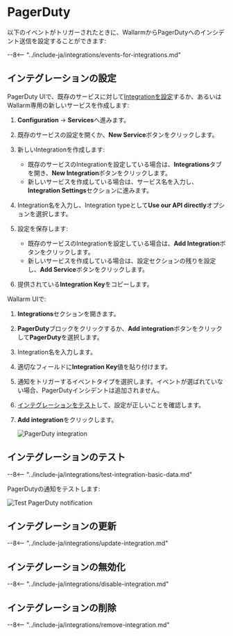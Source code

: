 [link-pagerduty-docs]: https://support.pagerduty.com/docs/services-and-integrations

# PagerDuty

以下のイベントがトリガーされたときに、WallarmからPagerDutyへのインシデント送信を設定することができます:

--8<-- "../include-ja/integrations/events-for-integrations.md"

##  インテグレーションの設定

PagerDuty UIで、既存のサービスに対して[Integrationを設定][link-pagerduty-docs]するか、あるいはWallarm専用の新しいサービスを作成します:

1. **Configuration** → **Services**へ進みます。
2. 既存のサービスの設定を開くか、**New Service**ボタンをクリックします。
3. 新しいIntegrationを作成します:

    *   既存のサービスのIntegrationを設定している場合は、**Integrations**タブを開き、**New Integration**ボタンをクリックします。
    *   新しいサービスを作成している場合は、サービス名を入力し、**Integration Settings**セクションに進みます。
4. Integration名を入力し、Integration typeとして**Use our API directly**オプションを選択します。
5. 設定を保存します:

    *   既存のサービスのIntegrationを設定している場合は、**Add Integration**ボタンをクリックします。
    *   新しいサービスを作成している場合は、設定セクションの残りを設定し、**Add Service**ボタンをクリックします。
    
5. 提供されている**Integration Key**をコピーします。

Wallarm UIで:

1. **Integrations**セクションを開きます。
2. **PagerDuty**ブロックをクリックするか、**Add integration**ボタンをクリックして**PagerDuty**を選択します。
3. Integration名を入力します。
4. 適切なフィールドに**Integration Key**値を貼り付けます。
5. 通知をトリガーするイベントタイプを選択します。イベントが選ばれていない場合、PagerDutyインシデントは追加されません。
6. [インテグレーションをテスト](#testing-integration)して、設定が正しいことを確認します。
7. **Add integration**をクリックします。

   ![PagerDuty integration](../../../images/user-guides/settings/integrations/add-pagerduty-integration.png)

## インテグレーションのテスト

--8<-- "../include-ja/integrations/test-integration-basic-data.md"

PagerDutyの通知をテストします:

![Test PagerDuty notification](../../../images/user-guides/settings/integrations/test-pagerduty-scope-changed.png)

## インテグレーションの更新

--8<-- "../include-ja/integrations/update-integration.md"

## インテグレーションの無効化

--8<-- "../include-ja/integrations/disable-integration.md"

## インテグレーションの削除

--8<-- "../include-ja/integrations/remove-integration.md"
